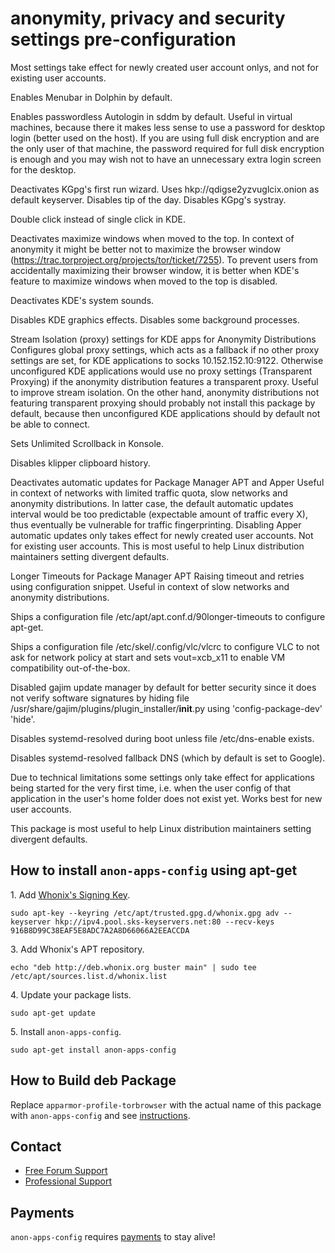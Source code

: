 # anonymity, privacy and security settings pre-configuration #

Most settings take effect for newly created user account onlys, and not
for existing user accounts.

Enables Menubar in Dolphin by default.

Enables passwordless Autologin in sddm by default.
Useful in virtual machines, because there it makes less
sense to use a password for desktop login (better used on the host).
If you are using full disk encryption and are the only user of that
machine, the password required for full disk encryption is enough and you may
wish not to have an unnecessary extra login screen for the desktop.

Deactivates KGpg's first run wizard. Uses hkp://qdigse2yzvuglcix.onion as
default keyserver. Disables tip of the day. Disables KGpg's systray.

Double click instead of single click in KDE.

Deactivates maximize windows when moved to the top.
In context of anonymity it might be better not to maximize the browser window
(https://trac.torproject.org/projects/tor/ticket/7255).
To prevent users from accidentally maximizing their browser window, it is
better when KDE's feature to maximize windows when moved to the top is
disabled.

Deactivates KDE's system sounds.

Disables KDE graphics effects. Disables some background processes.

Stream Isolation (proxy) settings for KDE apps for Anonymity Distributions
Configures global proxy settings, which acts as a fallback if no other proxy
settings are set, for KDE applications to socks 10.152.152.10:9122.
Otherwise unconfigured KDE applications would use no proxy settings
(Transparent Proxying) if the anonymity distribution features a transparent
proxy.
Useful to improve stream isolation.
On the other hand, anonymity distributions not featuring transparent proxying
should probably not install this package by default, because then unconfigured
KDE applications should by default not be able to connect.

Sets Unlimited Scrollback in Konsole.

Disables klipper clipboard history.

Deactivates automatic updates for Package Manager APT and Apper
Useful in context of networks with limited traffic quota, slow networks and
anonymity distributions.
In latter case, the default automatic updates interval would be too
predictable (expectable amount of traffic every X), thus eventually be
vulnerable for traffic fingerprinting.
Disabling Apper automatic updates only takes effect for newly created user
accounts. Not for existing user accounts. This is most useful to help Linux
distribution maintainers setting divergent defaults.

Longer Timeouts for Package Manager APT
Raising timeout and retries using configuration snippet. Useful in context of
slow networks and anonymity distributions.

Ships a configuration file /etc/apt/apt.conf.d/90longer-timeouts to configure
apt-get.

Ships a configuration file /etc/skel/.config/vlc/vlcrc to configure VLC to not
ask for network policy at start and sets vout=xcb_x11 to enable VM
compatibility out-of-the-box.

Disabled gajim update manager by default for better security since it does not
verify software signatures by hiding file
/usr/share/gajim/plugins/plugin_installer/__init__.py using
'config-package-dev' 'hide'.

Disables systemd-resolved during boot unless file /etc/dns-enable exists.

Disables systemd-resolved fallback DNS (which by default is set to Google).

Due to technical limitations some settings only take effect for applications
being started for the very first time, i.e. when the user config of that
application in the user's home folder does not exist yet. Works best for new
user accounts.

This package is most useful to help Linux distribution maintainers setting
divergent defaults.
## How to install `anon-apps-config` using apt-get ##

1\. Add [Whonix's Signing Key](https://www.whonix.org/wiki/Whonix_Signing_Key).

```
sudo apt-key --keyring /etc/apt/trusted.gpg.d/whonix.gpg adv --keyserver hkp://ipv4.pool.sks-keyservers.net:80 --recv-keys 916B8D99C38EAF5E8ADC7A2A8D66066A2EEACCDA
```

3\. Add Whonix's APT repository.

```
echo "deb http://deb.whonix.org buster main" | sudo tee /etc/apt/sources.list.d/whonix.list
```

4\. Update your package lists.

```
sudo apt-get update
```

5\. Install `anon-apps-config`.

```
sudo apt-get install anon-apps-config
```

## How to Build deb Package ##

Replace `apparmor-profile-torbrowser` with the actual name of this package with `anon-apps-config` and see [instructions](https://www.whonix.org/wiki/Dev/Build_Documentation/apparmor-profile-torbrowser).

## Contact ##

* [Free Forum Support](https://forums.whonix.org)
* [Professional Support](https://www.whonix.org/wiki/Professional_Support)

## Payments ##

`anon-apps-config` requires [payments](https://www.whonix.org/wiki/Payments) to stay alive!
